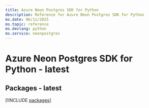 ```yaml
---
title: Azure Neon Postgres SDK for Python
description: Reference for Azure Neon Postgres SDK for Python
ms.date: 06/11/2025
ms.topic: reference
ms.devlang: python
ms.service: neonpostgres
---
```

# Azure Neon Postgres SDK for Python - latest
## Packages - latest
[!INCLUDE [packages](neon-postgres-index.md)]